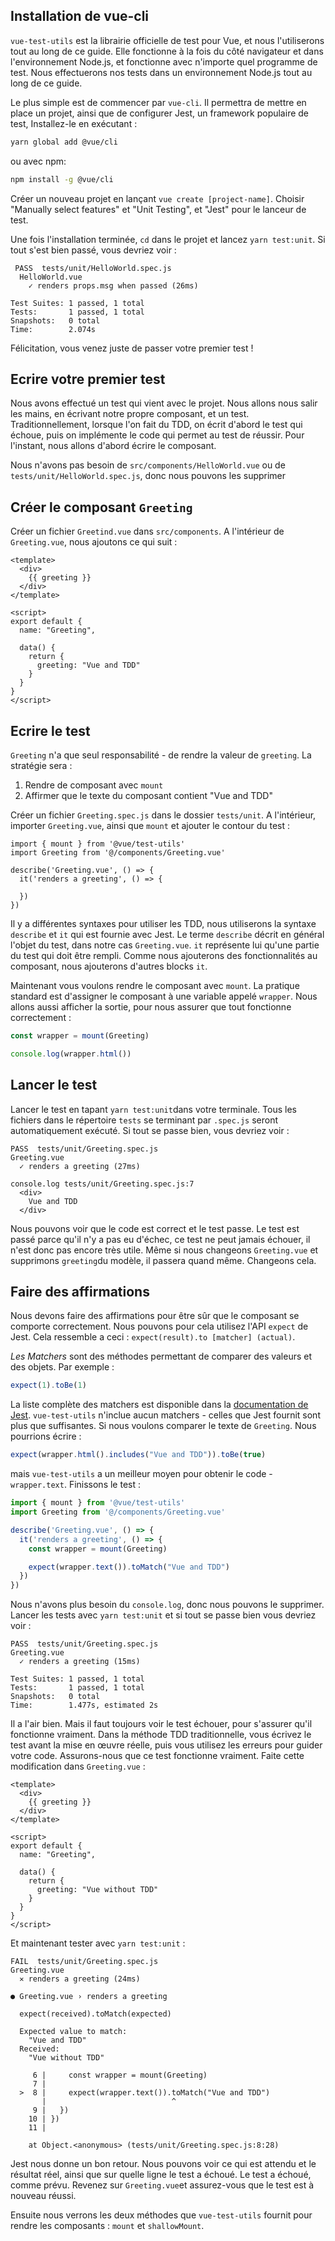 
## Installation de vue-cli

`vue-test-utils` est la librairie officielle de test pour Vue, et nous l'utiliserons tout au long de ce guide. Elle fonctionne à la fois du côté navigateur et dans l'environnement Node.js, et fonctionne avec n'importe quel programme de test. Nous effectuerons nos tests dans un environnement Node.js tout au long de ce guide.

Le plus simple est de commencer par `vue-cli`. Il permettra de mettre en place un projet, ainsi que de configurer Jest, un framework populaire de test, Installez-le en exécutant :


```sh
yarn global add @vue/cli
```

ou avec npm:

```sh
npm install -g @vue/cli
```
Créer un nouveau projet en lançant `vue create [project-name]`. Choisir "Manually select features" et "Unit Testing", et "Jest" pour le lanceur de test.

Une fois l'installation terminée, `cd` dans le projet et lancez `yarn test:unit`. Si tout s'est bien passé, vous devriez voir :

```
 PASS  tests/unit/HelloWorld.spec.js
  HelloWorld.vue
    ✓ renders props.msg when passed (26ms)

Test Suites: 1 passed, 1 total
Tests:       1 passed, 1 total
Snapshots:   0 total
Time:        2.074s
```
Félicitation, vous venez juste de passer votre premier test !


## Ecrire votre premier test

Nous avons effectué un test qui vient avec le projet. Nous allons nous salir les mains, en écrivant notre propre composant, et un test. Traditionnellement, lorsque l'on fait du TDD, on écrit d'abord le test qui échoue, puis on implémente le code qui permet au test de réussir. Pour l'instant, nous allons d'abord écrire le composant.

Nous n'avons pas besoin de `src/components/HelloWorld.vue` ou de `tests/unit/HelloWorld.spec.js`, donc nous pouvons les supprimer


## Créer le composant `Greeting`

Créer un fichier `Greetind.vue` dans `src/components`. A l'intérieur de `Greeting.vue`, nous ajoutons ce qui suit :


```vue
<template>
  <div>
    {{ greeting }}
  </div>
</template>

<script>
export default {
  name: "Greeting",

  data() {
    return {
      greeting: "Vue and TDD"
    }
  }
}
</script>
```

## Ecrire le test

`Greeting` n'a que seul responsabilité - de rendre la valeur de `greeting`. La stratégie sera :


1. Rendre de composant avec `mount`
2. Affirmer que le texte du composant contient "Vue and TDD"

Créer un fichier `Greeting.spec.js` dans le dossier `tests/unit`. A l'intérieur, importer `Greeting.vue`, ainsi que `mount` et ajouter le contour du test :

```
import { mount } from '@vue/test-utils'
import Greeting from '@/components/Greeting.vue'

describe('Greeting.vue', () => {
  it('renders a greeting', () => {

  })
})
```

Il y a différentes syntaxes pour utiliser les TDD, nous utiliserons la syntaxe `describe` et `it` qui est fournie avec Jest. Le terme `describe` décrit en général l'objet du test, dans notre cas `Greeting.vue`. `it` représente lui qu'une partie du test qui doit être rempli. Comme nous ajouterons des fonctionnalités au composant, nous ajouterons d'autres blocks `it`.

Maintenant vous voulons rendre le composant avec `mount`. La pratique standard est d'assigner le composant à une variable appelé `wrapper`. Nous allons aussi afficher la sortie, pour nous assurer que tout fonctionne correctement :

```js
const wrapper = mount(Greeting)

console.log(wrapper.html())
```

## Lancer le test

Lancer le test en tapant `yarn test:unit`dans votre terminale. Tous les fichiers dans le répertoire `tests` se terminant par `.spec.js` seront automatiquement exécuté. Si tout se passe bien, vous devriez voir :

```
PASS  tests/unit/Greeting.spec.js
Greeting.vue
  ✓ renders a greeting (27ms)

console.log tests/unit/Greeting.spec.js:7
  <div>
    Vue and TDD
  </div>
```

Nous pouvons voir que le code est correct et le test passe. Le test est passé parce qu'il n'y a pas eu d'échec, ce test ne peut jamais échouer, il n'est donc pas encore très utile. Même si nous changeons `Greeting.vue` et supprimons `greeting`du modèle, il passera quand même. Changeons cela.


## Faire des affirmations

Nous devons faire des affirmations pour être sûr que le composant se comporte correctement. Nous pouvons pour cela utilisez l'API `expect` de Jest. Cela ressemble a ceci : `expect(result).to [matcher] (actual)`.


_Les Matchers_ sont des méthodes permettant de comparer des valeurs et des objets. Par exemple :

```js
expect(1).toBe(1)
```

La liste complète des matchers est disponible dans la [documentation de Jest](http://jestjs.io/docs/en/expect). `vue-test-utils` n'inclue aucun matchers - celles que Jest fournit sont plus que suffisantes. Si nous voulons comparer le texte de `Greeting`. Nous pourrions écrire :

```js
expect(wrapper.html().includes("Vue and TDD")).toBe(true)
```

mais `vue-test-utils` a un meilleur  moyen pour obtenir le code - `wrapper.text`. Finissons le test :

```js
import { mount } from '@vue/test-utils'
import Greeting from '@/components/Greeting.vue'

describe('Greeting.vue', () => {
  it('renders a greeting', () => {
    const wrapper = mount(Greeting)

    expect(wrapper.text()).toMatch("Vue and TDD")
  })
})
```

Nous n'avons plus besoin du `console.log`, donc nous pouvons le supprimer. Lancer les tests avec `yarn test:unit` et si tout se passe bien vous devriez voir :

```
PASS  tests/unit/Greeting.spec.js
Greeting.vue
  ✓ renders a greeting (15ms)

Test Suites: 1 passed, 1 total
Tests:       1 passed, 1 total
Snapshots:   0 total
Time:        1.477s, estimated 2s
```
Il a l'air bien. Mais il faut toujours voir le test échouer, pour s'assurer qu'il fonctionne vraiment. Dans la méthode TDD traditionnelle, vous écrivez le test avant la mise en œuvre réelle, puis vous utilisez les erreurs pour guider votre code. Assurons-nous que ce test fonctionne vraiment. Faite cette modification dans `Greeting.vue` :

```vue
<template>
  <div>
    {{ greeting }}
  </div>
</template>

<script>
export default {
  name: "Greeting",

  data() {
    return {
      greeting: "Vue without TDD"
    }
  }
}
</script>
```

Et maintenant tester avec `yarn test:unit` :

```
FAIL  tests/unit/Greeting.spec.js
Greeting.vue
  ✕ renders a greeting (24ms)

● Greeting.vue › renders a greeting

  expect(received).toMatch(expected)

  Expected value to match:
    "Vue and TDD"
  Received:
    "Vue without TDD"

     6 |     const wrapper = mount(Greeting)
     7 |
  >  8 |     expect(wrapper.text()).toMatch("Vue and TDD")
       |                            ^
     9 |   })
    10 | })
    11 |

    at Object.<anonymous> (tests/unit/Greeting.spec.js:8:28)
```

Jest nous donne un bon retour. Nous pouvons voir ce qui est attendu et le résultat réel, ainsi que sur quelle ligne le test a échoué. Le test a échoué, comme prévu. Revenez sur `Greeting.vue`et assurez-vous que le test est à nouveau réussi.

Ensuite nous verrons les deux méthodes que `vue-test-utils` fournit pour rendre les composants : `mount` et `shallowMount`.
